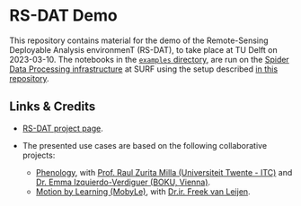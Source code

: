 # RS-DAT Demo

This repository contains material for the demo of the Remote-Sensing Deployable Analysis environmenT (RS-DAT), to take place at TU Delft on 2023-03-10. The notebooks in the [`examples` directory](./notebooks), are run on the [Spider Data Processing infrastructure](http://doc.spider.surfsara.nl/en/latest/Pages/getting_started.html) at SURF using the setup described [in this repository](https://github.com/RS-DAT/JupyterDaskOnSLURM).

## Links & Credits

* [RS-DAT project page](https://research-software-directory.org/projects/rs-dat).
* The presented use cases are based on the following collaborative projects:

  * [Phenology](https://research-software-directory.org/projects/high-spatial-resolution-phenological-modelling-at-continental-scales), with [Prof. Raul Zurita Milla (Universiteit Twente - ITC)](https://people.utwente.nl/r.zurita-milla) and [Dr. Emma Izquierdo-Verdiguer (BOKU, Vienna)](https://www.tudelft.nl/citg/over-faculteit/afdelingen/geoscience-remote-sensing/staff/researchers/drir-fj-freek-van-leijen).
  * [Motion by Learning (MobyLe)](https://research-software-directory.org/projects/mobyle), with [Dr.ir. Freek van Leijen](https://www.tudelft.nl/citg/over-faculteit/afdelingen/geoscience-remote-sensing/staff/researchers/drir-fj-freek-van-leijen).
